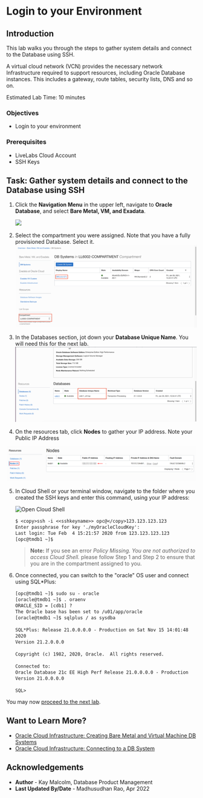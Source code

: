 # Login to your Environment

## Introduction

This lab walks you through the steps to gather system details and connect to the Database using SSH. 

A virtual cloud network (VCN) provides the necessary network Infrastructure required to support resources, including Oracle Database instances. This includes a gateway, route tables, security lists, DNS and so on. 

Estimated Lab Time: 10 minutes

### Objectives
* Login to your environment

### Prerequisites

* LiveLabs Cloud Account
* SSH Keys
  

## Task: Gather system details and connect to the Database using SSH

1. Click the **Navigation Menu** in the upper left, navigate to **Oracle Database**, and select **Bare Metal, VM, and Exadata**.

	![](https://objectstorage.us-phoenix-1.oraclecloud.com/p/SJgQwcGUvQ4LqtQ9xGsxRcgoSN19Wip9vSdk-D_lBzi7bhDP6eG1zMBl0I21Qvaz/n/c4u02/b/common/o/images/console/database-dbcs.png " ")

2. Select the compartment you were assigned. Note that you have a fully provisioned Database. Select it. 
  ![](images/select-db.png " ")

3. In the Databases section, jot down your **Database Unique Name**.  You will need this for the next lab.
  ![](images/db-unique-name.png " ")


4. On the resources tab, click **Nodes** to gather your IP address. Note your Public IP Address

  ![](images/VM-DB-IP.png " ")

5. In Cloud Shell or your terminal window, navigate to the folder where you created the SSH keys and enter this command, using your IP address:

   ![Open Cloud Shell](https://objectstorage.us-phoenix-1.oraclecloud.com/p/SJgQwcGUvQ4LqtQ9xGsxRcgoSN19Wip9vSdk-D_lBzi7bhDP6eG1zMBl0I21Qvaz/n/c4u02/b/common/o/images/console/cloud-shell.png " ")

    ```
    $ <copy>ssh -i <<sshkeyname>> opc@</copy>123.123.123.123
    Enter passphrase for key './myOracleCloudKey':
    Last login: Tue Feb  4 15:21:57 2020 from 123.123.123.123
    [opc@tmdb1 ~]$
    ```

    >**Note:** If you see an error *Policy Missing. You are not authorized to access Cloud Shell.* please follow Step 1 and Step 2 to ensure that you are in the compartment assigned to you.

6. Once connected, you can switch to the "oracle" OS user and connect using SQL*Plus:

    ```
    [opc@tmdb1 ~]$ sudo su - oracle
    [oracle@tmdb1 ~]$ . oraenv
    ORACLE_SID = [cdb1] ?
    The Oracle base has been set to /u01/app/oracle
    [oracle@tmdb1 ~]$ sqlplus / as sysdba

    SQL*Plus: Release 21.0.0.0.0 - Production on Sat Nov 15 14:01:48 2020
    Version 21.2.0.0.0

    Copyright (c) 1982, 2020, Oracle.  All rights reserved.

    Connected to:
    Oracle Database 21c EE High Perf Release 21.0.0.0.0 - Production
    Version 21.0.0.0.0

    SQL>
    ```

You may now [proceed to the next lab](#next).

## Want to Learn More?

* [Oracle Cloud Infrastructure: Creating Bare Metal and Virtual Machine DB Systems](https://docs.cloud.oracle.com/en-us/iaas/Content/Database/Tasks/creatingDBsystem.htm)
* [Oracle Cloud Infrastructure: Connecting to a DB System](https://docs.cloud.oracle.com/en-us/iaas/Content/Database/Tasks/connectingDB.htm)

## Acknowledgements
* **Author** - Kay Malcolm, Database Product Management  
* **Last Updated By/Date** - Madhusudhan Rao, Apr 2022

